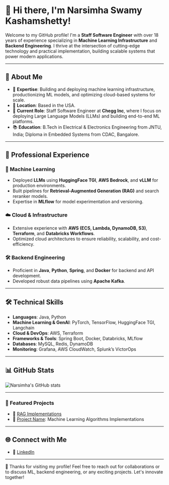 # 👋 Hi there, I'm Narsimha Swamy Kashamshetty!  

Welcome to my GitHub profile! I'm a **Staff Software Engineer** with over 18 years of experience specializing in **Machine Learning Infrastructure** and **Backend Engineering**. I thrive at the intersection of cutting-edge technology and practical implementation, building scalable systems that power modern applications.

---

## 🚀 About Me

- 🌟 **Expertise**: Building and deploying machine learning infrastructure, productionizing ML models, and optimizing cloud-based systems for scale.
- 📍 **Location**: Based in the USA.
- 🎯 **Current Role**: Staff Software Engineer at **Chegg Inc**, where I focus on deploying Large Language Models (LLMs) and building end-to-end ML platforms.
- 📚 **Education**: B.Tech in Electrical & Electronics Engineering from JNTU, India; Diploma in Embedded Systems from CDAC, Bangalore.

---

## 💼 Professional Experience

### 🧠 Machine Learning
- Deployed **LLMs** using **HuggingFace TGI**, **AWS Bedrock**, and **vLLM** for production environments.
- Built pipelines for **Retrieval-Augmented Generation (RAG)** and search reranker models.
- Expertise in **MLflow** for model experimentation and versioning.

### ☁️ Cloud & Infrastructure
- Extensive experience with **AWS (ECS, Lambda, DynamoDB, S3)**, **Terraform**, and **Databricks Workflows**.
- Optimized cloud architectures to ensure reliability, scalability, and cost-efficiency.

### 🛠️ Backend Engineering
- Proficient in **Java**, **Python**, **Spring**, and **Docker** for backend and API development.
- Developed robust data pipelines using **Apache Kafka**.

---

## 🛠️ Technical Skills

- **Languages**: Java, Python
- **Machine Learning & GenAI**: PyTorch, TensorFlow, HuggingFace TGI, Langchain
- **Cloud & DevOps**: AWS, Terraform
- **Frameworks & Tools**: Spring Boot, Docker, Databricks, MLflow
- **Databases**: MySQL, Redis, DynamoDB
- **Monitoring**: Grafana, AWS CloudWatch, Splunk’s VictorOps

---

## 📊 GitHub Stats

![Narsimha's GitHub stats](https://github-readme-stats.vercel.app/api?username=knswamy25&show_icons=true&theme=radical)

---

### 📝 Featured Projects
- 🔗 [RAG Implementations](/rag)
- 🔗 [Project Name](#): Machine Learning Algorithms Implementations

---


## 🌐 Connect with Me

- 💼 [LinkedIn](https://www.linkedin.com/in/nkashamshetty)

---



🌟 Thanks for visiting my profile! Feel free to reach out for collaborations or to discuss ML, backend engineering, or any exciting projects. Let's innovate together!
